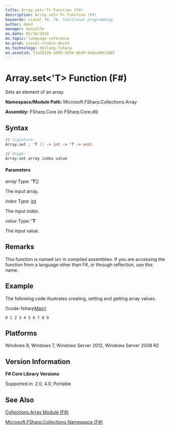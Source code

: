 ```yaml
---
title: Array.set<'T> Function (F#)
description: Array.set<'T> Function (F#)
keywords: visual f#, f#, functional programming
author: dend
manager: danielfe
ms.date: 05/16/2016
ms.topic: language-reference
ms.prod: visual-studio-dev14
ms.technology: devlang-fsharp
ms.assetid: f1a29226-a095-4294-8b49-9a6ea89c1887 
---
```


# Array.set<'T> Function (F#)

Sets an element of an array.

**Namespace/Module Path:** Microsoft.FSharp.Collections.Array

**Assembly:** FSharp.Core (in FSharp.Core.dll)


## Syntax

```fsharp
// Signature:
Array.set : 'T [] -> int -> 'T -> unit

// Usage:
Array.set array index value
```

#### Parameters
*array*
Type: **'T**[[]](https://msdn.microsoft.com/library/def20292-9aae-4596-9275-b94e594f8493)


The input array.


*index*
Type: [int](https://msdn.microsoft.com/library/025d5455-3622-4ea5-9573-3ecbd4ee1375)


The input index.


*value*
Type: **'T**


The input value.

## Remarks
This function is named `Set` in compiled assemblies. If you are accessing the function from a language other than F#, or through reflection, use this name.

## Example

The following code illustrates creating, setting and getting array values.

[!code-fsharp[Main](~samples/snippets/fsharp/arrays/snippet9.fs)]

```
0 1 2 3 4 5 6 7 8 9
```

## Platforms
Windows 8, Windows 7, Windows Server 2012, Windows Server 2008 R2

## Version Information
**F# Core Library Versions**

Supported in: 2.0, 4.0, Portable

## See Also
[Collections.Array Module &#40;F&#35;&#41;](Collections.Array-Module-%5BFSharp%5D.md)

[Microsoft.FSharp.Collections Namespace &#40;F&#35;&#41;](Microsoft.FSharp.Collections-Namespace-%5BFSharp%5D.md)